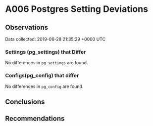 # A006 Postgres Setting Deviations #

## Observations ##
Data collected: 2019-06-28 21:35:29 +0000 UTC  

### Settings (pg_settings) that Differ ###

No differences in `pg_settings` are found.

### Configs(pg_config) that differ ###

No differences in `pg_config` are found.



## Conclusions ##


## Recommendations ##

